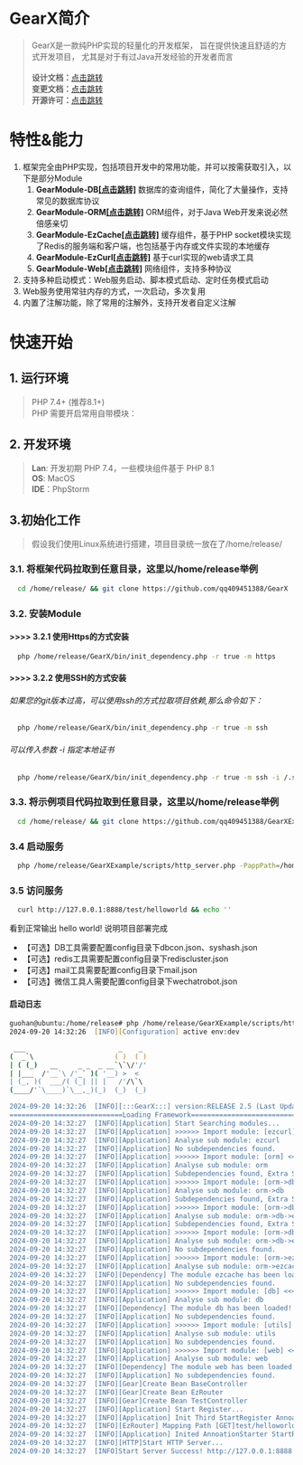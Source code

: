 # GearX简介
> GearX是一款纯PHP实现的轻量化的开发框架，
> 旨在提供快速且舒适的方式开发项目，
> 尤其是对于有过Java开发经验的开发者而言
> <br/>
> <br/>
> **设计文档：**[点击跳转](./DESIGN.md)
> <br/>
> **变更文档：**[点击跳转](./CHANGELIST.md)
> <br/>
> **开源许可：**[点击跳转](./LICENSE)

# 特性&能力
1. 框架完全由PHP实现，包括项目开发中的常用功能，并可以按需获取引入，以下是部分Module
   1. **GearModule-DB[[点击跳转]](https://github.com/qq409451388/GearModule-DB)** 数据库的查询组件，简化了大量操作，支持常见的数据库协议
   2. **GearModule-ORM[[点击跳转]](https://github.com/qq409451388/GearModule-ORM)** ORM组件，对于Java Web开发来说必然倍感亲切
   3. **GearModule-EzCache[[点击跳转]](https://github.com/qq409451388/GearModule-EzCache)** 缓存组件，基于PHP socket模块实现了Redis的服务端和客户端，也包括基于内存或文件实现的本地缓存
   4. **GearModule-EzCurl[[点击跳转]](https://github.com/qq409451388/GearModule-EzCurl)** 基于curl实现的web请求工具
   5. **GearModule-Web[[点击跳转]](https://github.com/qq409451388/GearModule-Web)** 网络组件，支持多种协议
2. 支持多种启动模式：Web服务启动、脚本模式启动、定时任务模式启动 
3. Web服务使用常驻内存的方式，一次启动，多次复用
4. 内置了注解功能，除了常用的注解外，支持开发者自定义注解

# 快速开始
## 1. 运行环境
> PHP 7.4+ (推荐8.1+)
> <br/>
> PHP 需要开启常用自带模块：
## 2. 开发环境
> **Lan**: 开发初期 PHP 7.4，一些模块组件基于 PHP 8.1
> <br/>
> **OS**: MacOS
> <br/>
> **IDE**：PhpStorm
## 3.初始化工作
> 假设我们使用Linux系统进行搭建，项目目录统一放在了/home/release/

### 3.1. 将框架代码拉取到任意目录，这里以/home/release举例
```bash
  cd /home/release/ && git clone https://github.com/qq409451388/GearX
```
### 3.2. 安装Module
#### \>\>\>\> 3.2.1 使用Https的方式安装
```bash
  php /home/release/GearX/bin/init_dependency.php -r true -m https
```
#### \>\>\>\> 3.2.2 使用SSH的方式安装
###### 如果您的git版本过高，可以使用ssh的方式拉取项目依赖,那么命令如下：
```bash
  php /home/release/GearX/bin/init_dependency.php -r true -m ssh
```
###### 可以传入参数 -i 指定本地证书
```bash
  php /home/release/GearX/bin/init_dependency.php -r true -m ssh -i /.ssh/github_rsa
```

### 3.3. 将示例项目代码拉取到任意目录，这里以/home/release举例
```bash
  cd /home/release/ && git clone https://github.com/qq409451388/GearXExample
```
### 3.4 启动服务
```bash
  php /home/release/GearXExample/scripts/http_server.php -PappPath=/home/release/GearXExample -PgearPath=/home/release/GearX -PconfigPath=/home/release/GearXExample/config
```
### 3.5 访问服务
```bash
  curl http://127.0.0.1:8888/test/helloworld && echo ''
```
看到正常输出 hello world! 说明项目部署完成

+ 【可选】DB工具需要配置config目录下dbcon.json、syshash.json
+ 【可选】redis工具需要配置config目录下rediscluster.json
+ 【可选】mail工具需要配置config目录下mail.json
+ 【可选】微信工具人需要配置config目录下wechatrobot.json

#### 启动日志
```zsh
guohan@ubuntu:/home/release# php /home/release/GearXExample/scripts/http_server.php -PappPath=/home/release/GearXExample -PgearPath=/home/release/GearX -PconfigPath=/home/release/GearXExample/config
2024-09-20 14:32:26  [INFO][Configuration] active env:dev

 ___                       _    _ 
(  _`\                    ( )  ( )
| ( (_)   __     _ _  _ __`\`\/'/'
| |___  /'__`\ /'_` )( '__) >  <  
| (_, )(  ___/( (_| || |   /'/\`\ 
(____/'`\____)`\__,_)(_)  (_)  (_)

2024-09-20 14:32:26  [INFO][:::GearX:::] version:RELEASE 2.5 (Last Update 2024-09-01)
============================Loading Framework===================================
2024-09-20 14:32:27  [INFO][Application] Start Searching modules...
2024-09-20 14:32:27  [INFO][Application] >>>>>> Import module: [ezcurl] <<<<<<
2024-09-20 14:32:27  [INFO][Application] Analyse sub module: ezcurl
2024-09-20 14:32:27  [INFO][Application] No subdependencies found.
2024-09-20 14:32:27  [INFO][Application] >>>>>> Import module: [orm] <<<<<<
2024-09-20 14:32:27  [INFO][Application] Analyse sub module: orm
2024-09-20 14:32:27  [INFO][Application] Subdependencies found, Extra Searching subdependencies...
2024-09-20 14:32:27  [INFO][Application] >>>>>> Import module: [orm->db] <<<<<<
2024-09-20 14:32:27  [INFO][Application] Analyse sub module: orm->db
2024-09-20 14:32:27  [INFO][Application] Subdependencies found, Extra Searching subdependencies...
2024-09-20 14:32:27  [INFO][Application] >>>>>> Import module: [orm->db->ezcache] <<<<<<
2024-09-20 14:32:27  [INFO][Application] Analyse sub module: orm->db->ezcache
2024-09-20 14:32:27  [INFO][Application] Subdependencies found, Extra Searching subdependencies...
2024-09-20 14:32:27  [INFO][Application] >>>>>> Import module: [orm->db->ezcache->web] <<<<<<
2024-09-20 14:32:27  [INFO][Application] Analyse sub module: orm->db->ezcache->web
2024-09-20 14:32:27  [INFO][Application] No subdependencies found.
2024-09-20 14:32:27  [INFO][Application] >>>>>> Import module: [orm->ezcache] <<<<<<
2024-09-20 14:32:27  [INFO][Application] Analyse sub module: orm->ezcache
2024-09-20 14:32:27  [INFO][Dependency] The module ezcache has been loaded!
2024-09-20 14:32:27  [INFO][Application] No subdependencies found.
2024-09-20 14:32:27  [INFO][Application] >>>>>> Import module: [db] <<<<<<
2024-09-20 14:32:27  [INFO][Application] Analyse sub module: db
2024-09-20 14:32:27  [INFO][Dependency] The module db has been loaded!
2024-09-20 14:32:27  [INFO][Application] No subdependencies found.
2024-09-20 14:32:27  [INFO][Application] >>>>>> Import module: [utils] <<<<<<
2024-09-20 14:32:27  [INFO][Application] Analyse sub module: utils
2024-09-20 14:32:27  [INFO][Application] No subdependencies found.
2024-09-20 14:32:27  [INFO][Application] >>>>>> Import module: [web] <<<<<<
2024-09-20 14:32:27  [INFO][Application] Analyse sub module: web
2024-09-20 14:32:27  [INFO][Dependency] The module web has been loaded!
2024-09-20 14:32:27  [INFO][Application] No subdependencies found.
2024-09-20 14:32:27  [INFO][Gear]Create Bean BaseController
2024-09-20 14:32:27  [INFO][Gear]Create Bean EzRouter
2024-09-20 14:32:27  [INFO][Gear]Create Bean TestController
2024-09-20 14:32:27  [INFO][Application] Start Register...
2024-09-20 14:32:27  [INFO][Application] Init Third StartRegister AnnoationStarter
2024-09-20 14:32:27  [INFO][EzRouter] Mapping Path [GET]test/helloworld To hello@TestController
2024-09-20 14:32:27  [INFO][Application] Inited AnnoationStarter StartRegister Success!
2024-09-20 14:32:27  [INFO][HTTP]Start HTTP Server...
2024-09-20 14:32:27  [INFO]Start Server Success! http://127.0.0.1:8888
```
